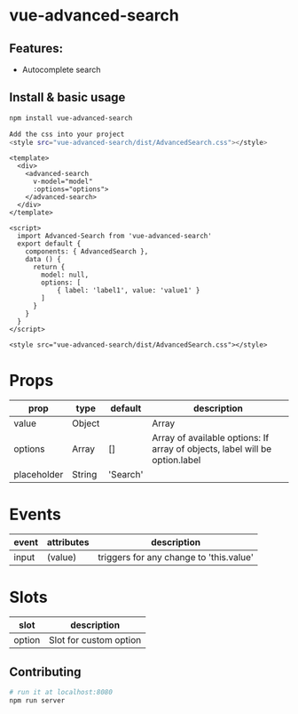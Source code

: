 # vue-advanced-search


## Features:
* Autocomplete search

## Install & basic usage

```bash
npm install vue-advanced-search

Add the css into your project 
<style src="vue-advanced-search/dist/AdvancedSearch.css"></style>
```

```vue
<template>
  <div>
    <advanced-search
      v-model="model"
      :options="options">
    </advanced-search>
  </div>
</template>

<script>
  import Advanced-Search from 'vue-advanced-search'
  export default {
    components: { AdvancedSearch },
    data () {
      return {
        model: null,
        options: [
            { label: 'label1', value: 'value1' }
        ]
      }
    }
  }
</script>

<style src="vue-advanced-search/dist/AdvancedSearch.css"></style>
```

# Props

| prop             | type               | default                | description                                                                                                                                                                                              |
|------------------|--------------------|------------------------|----------------------------------------------------------------------------------------------------------------------------------------------------------------------------------------------------------|
| value            | Object||Array||String||Integer |                        | The selected value(s)
| options          | Array                          | []                     | Array of available options: If array of objects, label will be option.label
| placeholder      | String | 'Search' || 'Select'                                | The placeholder attribute


# Events

| event           | attributes                                                        | description                                       |
|-----------------|----------------------------------------------------------------------------|---------------------------------------------------|
| input           | (value)                                                 | triggers for any change to 'this.value'

# Slots


| slot       | description                                                                     |
|------------|---------------------------------------------------------------------------------|
| option     | Slot for custom option                                                                           


## Contributing

``` bash
# run it at localhost:8080
npm run server
